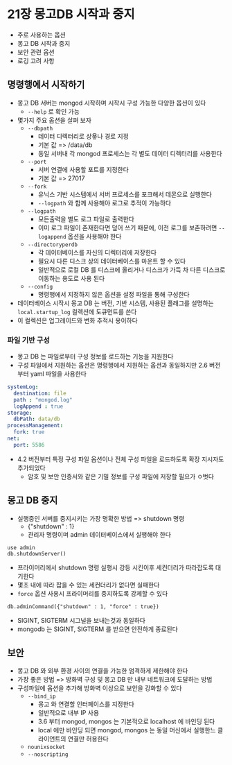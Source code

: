 # 21장 몽고DB 시작과 중지
- 주로 사용하는 옵션
- 몽고 DB 시작과 중지
- 보안 관련 옵션
- 로깅 고려 사항

## 명령행에서 시작하기
- 몽고 DB 서버는 mongod 시작하며 시작시 구성 가능한 다양한 옵션이 있다
  - `--help` 로 확인 가능
- 몇가지 주요 옵션을 살펴 보자
  - `--dbpath`
    - 데이터 디렉터리로 상욯나 경로 지정
    - 기본 값 => /data/db
    - 동일 서버내 각 mongod 프로세스는 각 별도 데이터 디렉터리를 사용한다
  - `--port`
    - 서버 연결에 사용할 포트를 지정한다
    - 기본 값 => 27017
  - `--fork`
    - 유닉스 기반 시스템에서 서버 프로세스를 포크해서 데몬으로 실행한다
    - `--logpath` 와 함께 사용해야 로그로 추적이 가능하다
  - `--logpath`
    - 모든출력을 별도 로그 파일로 출력한다
    - 이미 로그 파일이 존재한다면 덮어 쓰기 때문에, 이전 로그를 보존하려면 `--logappend` 옵션을 사용해야 한다
  - `--directoryperdb`
    - 각 데이터베이스를 자신의 디렉터리에 저장한다
    - 필요시 다른 디스크 상의 데이터베이스를 마운트 할 수 있다
    - 일반적으로 로컬 DB 를 디스크에 올리거나 디스크가 가득 차 다른 디스크로 이동하는 용도로 사용 된다
  - `--config`
    - 명령행에서 지정하지 않은 옵션을 설정 파일을 통해 구성한다
- 데이터베이스 시작시 몽고 DB 는 버전, 기반 시스템, 사용된 플래그를 설명하는 `local.startup_log` 컬렉션에 도큐먼트를 쓴다
- 이 컬렉션은 업그레이드와 변화 추적시 용이하다

### 파일 기반 구성
- 몽고 DB 는 파일로부터 구성 정보를 로드하는 기능을 지원한다
- 구성 파일에서 지원하는 옵션은 명령행에서 지원하는 옵션과 동일하지만 2.6 버전부터 yaml 파일을 사용한다

```yaml
systemLog:
  destination: file
  path : "mongod.log"
  logAppend : true
storage:
  dbPath: data/db
processManagement:
  fork: true
net:
  port: 5586
```
- 4.2 버전부터 특정 구성 파일 옵션이나 전체 구성 파일을 로드하도록 확장 지시자도 추가되었다
  - 암호 및 보안 인증서와 같은 기밀 정보를 구성 파일에 저장할 필요가 ㅇ벗다

## 몽고 DB 중지
- 실행중인 서버를 중지시키는 가장 명확한 방법 => shutdown 명령
  - {"shutdown" : 1}
  - 관리자 명령이며 admin 데이터베이스에서 실행해야 한다

```shell
use admin
db.shutdownServer()
```
- 프라이머리에서 shutdown 명령 실행시 강등 시킨이후 세컨더리가 따라잡도록 대기한다
- 몇초 내에 따라 잡을 수 있는 세컨더리가 없다면 실패한다
- `force` 옵션 사용시 프라이머리를 중지하도록 강제할 수 있다

```shell
db.adminCommand({"shutdown" : 1, "force" : true})
```
- SIGINT, SIGTERM 시그널을 보내는것과 동일하다
- mongodb 는 SIGINT, SIGTERM 를 받으면 안전하게 종료된다

## 보안
- 몽고 DB 와 외부 환경 사이의 연결을 가능한 엄격하게 제한해야 한다
- 가장 좋은 방법 => 방화벽 구성 및 몽고 DB 만 내부 네트워크에 도달하는 방법
- 구성파일에 옵션을 추가해 방화벽 이상으로 보안을 강화할 수 있다
    - `--bind_ip`
      - 몽고 와 연결할 인터페이스를 지정한다
      - 일반적으로 내부 IP 사용
      - 3.6 부터 mongod, mongos 는 기본적으로 localhost 에 바인딩 된다
      - local 에만 바인딩 되면 mongod, mongos 는 동일 머신에서 실행한느 클라이언트의 연결만 허용한다
    - `nounixsocket`
    - `--noscripting`